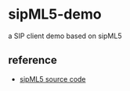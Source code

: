# sipML5-demo

a SIP client demo based on sipML5

## reference

- [sipML5 source code](https://github.com/DoubangoTelecom/sipml5)
